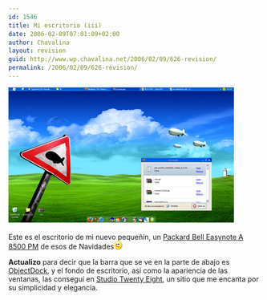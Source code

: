 ```yaml
---
id: 1546
title: Mi escritorio (iii)
date: 2006-02-09T07:01:09+02:00
author: Chavalina
layout: revision
guid: http://www.wp.chavalina.net/2006/02/09/626-revision/
permalink: /2006/02/09/626-revision/
---
```

<a href="http://www.chavalina.net/imagenes/fotos/escritorio-febrero-original.jpg" target="_blank"><img class="imgizqda" src="/imagenes/fotos/escritorio-febrero.jpg" alt="Mi escritorio actual: windows xp" /></a><br class="clear" />  
Este es el escritorio de mi nuevo peque&ntilde;ín, un <a href="http://packardbell.com/onthego/notebooks/" target="_blank">Packard Bell Easynote A 8500 PM</a> de esos de Navidades![emo](/imagenes/emoticonos/guino.gif) 

**Actualizo** para decir que la barra que se ve en la parte de abajo es <a href="http://www.stardock.com/products/objectdock/" target="_blank">ObjectDock</a>, y el fondo de escritorio, así como la apariencia de las ventanas, las conseguí en <a href="http://www.studiotwentyeight.net/index2.htm" target="_blank">Studio Twenty Eight</a>, un sitio que me encanta por su simplicidad y elegancia.